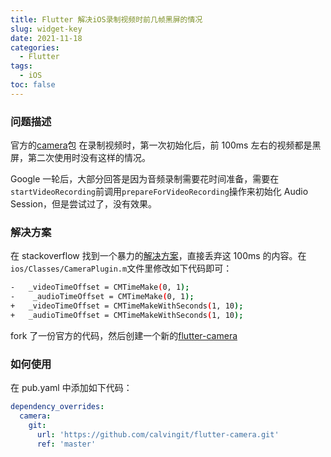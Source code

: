 ```yaml
---
title: Flutter 解决iOS录制视频时前几帧黑屏的情况
slug: widget-key
date: 2021-11-18
categories:
  - Flutter
tags:
  - iOS
toc: false
---
```


### 问题描述

官方的[camera](https://pub.dev/packages/camera)包 在录制视频时，第一次初始化后，前 100ms 左右的视频都是黑屏，第二次使用时没有这样的情况。

Google 一轮后，大部分回答是因为音频录制需要花时间准备，需要在`startVideoRecording`前调用`prepareForVideoRecording`操作来初始化 Audio Session，但是尝试过了，没有效果。

### 解决方案

在 stackoverflow 找到一个暴力的[解决方案](https://stackoverflow.com/questions/44135223/record-video-with-avassetwriter-first-frames-are-black)，直接丢弃这 100ms 的内容。在`ios/Classes/CameraPlugin.m`文件里修改如下代码即可：

```bash
-   _videoTimeOffset = CMTimeMake(0, 1);
-    _audioTimeOffset = CMTimeMake(0, 1);
+   _videoTimeOffset = CMTimeMakeWithSeconds(1, 10);
+   _audioTimeOffset = CMTimeMakeWithSeconds(1, 10);
```

fork 了一份官方的代码，然后创建一个新的[flutter-camera](https://github.com/calvingit/flutter-camera.git)

### 如何使用

在 pub.yaml 中添加如下代码：

```yaml
dependency_overrides:
  camera:
    git:
      url: 'https://github.com/calvingit/flutter-camera.git'
      ref: 'master'
```
